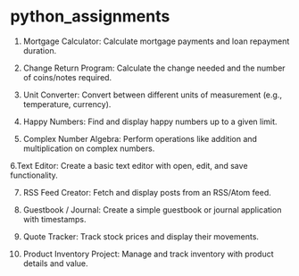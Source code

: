 # python_assignments
1. Mortgage Calculator: Calculate mortgage payments and loan repayment duration.

2. Change Return Program: Calculate the change needed and the number of coins/notes required.

3. Unit Converter: Convert between different units of measurement (e.g., temperature, currency).

4. Happy Numbers: Find and display happy numbers up to a given limit.

5. Complex Number Algebra: Perform operations like addition and multiplication on complex numbers.

6.Text Editor: Create a basic text editor with open, edit, and save functionality.

7. RSS Feed Creator: Fetch and display posts from an RSS/Atom feed.

8. Guestbook / Journal: Create a simple guestbook or journal application with timestamps.

9. Quote Tracker: Track stock prices and display their movements.

10. Product Inventory Project: Manage and track inventory with product details and value.
